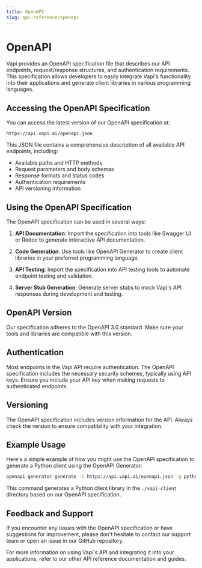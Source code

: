 ```yaml
---
title: OpenAPI
slug: api-reference/openapi
---
```


# OpenAPI

Vapi provides an OpenAPI specification file that describes our API endpoints, request/response structures, and authentication requirements. This specification allows developers to easily integrate Vapi's functionality into their applications and generate client libraries in various programming languages.

## Accessing the OpenAPI Specification

You can access the latest version of our OpenAPI specification at:

```
https://api.vapi.ai/openapi.json
```

This JSON file contains a comprehensive description of all available API endpoints, including:

- Available paths and HTTP methods
- Request parameters and body schemas
- Response formats and status codes
- Authentication requirements
- API versioning information

## Using the OpenAPI Specification

The OpenAPI specification can be used in several ways:

1. **API Documentation**: Import the specification into tools like Swagger UI or Redoc to generate interactive API documentation.

2. **Code Generation**: Use tools like OpenAPI Generator to create client libraries in your preferred programming language.

3. **API Testing**: Import the specification into API testing tools to automate endpoint testing and validation.

4. **Server Stub Generation**: Generate server stubs to mock Vapi's API responses during development and testing.

## OpenAPI Version

Our specification adheres to the OpenAPI 3.0 standard. Make sure your tools and libraries are compatible with this version.

## Authentication

Most endpoints in the Vapi API require authentication. The OpenAPI specification includes the necessary security schemes, typically using API keys. Ensure you include your API key when making requests to authenticated endpoints.

## Versioning

The OpenAPI specification includes version information for the API. Always check the version to ensure compatibility with your integration.

## Example Usage

Here's a simple example of how you might use the OpenAPI specification to generate a Python client using the OpenAPI Generator:

```bash
openapi-generator generate -i https://api.vapi.ai/openapi.json -g python -o ./vapi-client
```

This command generates a Python client library in the `./vapi-client` directory based on our OpenAPI specification.

## Feedback and Support

If you encounter any issues with the OpenAPI specification or have suggestions for improvement, please don't hesitate to contact our support team or open an issue in our GitHub repository.

For more information on using Vapi's API and integrating it into your applications, refer to our other API reference documentation and guides.